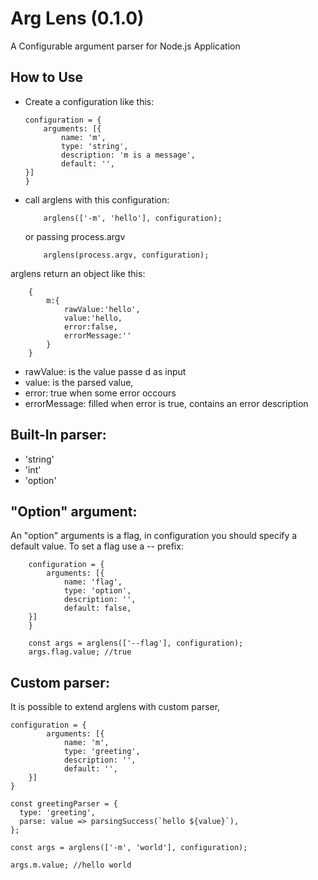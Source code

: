 # Arg Lens (0.1.0)

A Configurable argument parser for Node.js Application

## How to Use
+ Create a configuration like this:
    ```javscript
    configuration = {
        arguments: [{
            name: 'm',
            type: 'string',
            description: 'm is a message',
            default: '',
    }]
    }
    ```
+ call arglens with this configuration:
    ```javscript
        arglens(['-m', 'hello'], configuration);
    ```
    or passing process.argv
    ```javscript
        arglens(process.argv, configuration);
    ```

arglens return an object like this:
```javscript
    {
        m:{
            rawValue:'hello',
            value:'hello,
            error:false,
            errorMessage:''
        }
    }
```
- rawValue: is the value passe d as input
- value: is the parsed value,
- error: true when some error occours
- errorMessage: filled when error is true, contains an error description

## Built-In parser:
+ 'string'
+ 'int'
+ 'option'

## "Option" argument:
An "option" arguments is a flag, in configuration you should specify a default value. To set a flag use a -- prefix:
```javscript
    configuration = {
        arguments: [{
            name: 'flag',
            type: 'option',
            description: '',
            default: false,
    }]
    }
    
    const args = arglens(['--flag'], configuration);
    args.flag.value; //true

```

## Custom parser:
It is possible to extend arglens with custom parser,

```javscript
configuration = {
        arguments: [{
            name: 'm',
            type: 'greeting',
            description: '',
            default: '',
    }]
}

const greetingParser = {
  type: 'greeting',
  parse: value => parsingSuccess(`hello ${value}`),
};
 
const args = arglens(['-m', 'world'], configuration);

args.m.value; //hello world

```

